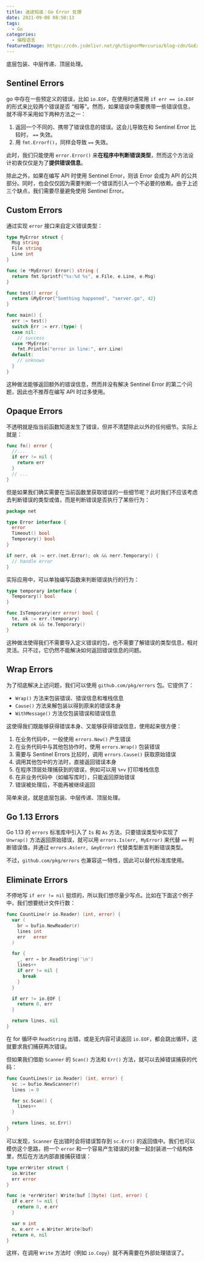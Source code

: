 ```yaml
---
title: 迷途知返：Go Error 处理
date: 2021-09-08 08:50:13
tags:
  - Go
categories:
  - 编程语言
featuredImage: https://cdn.jsdelivr.net/gh/SignorMercurio/blog-cdn/GoError/0.png
---
```


底层包装、中层传递、顶层处理。

<!--more-->

## Sentinel Errors

go 中存在一些预定义的错误，比如 `io.EOF`，在使用时通常用 `if err == io.EOF` 的形式来比较两个错误是否 “相等”。然而，如果错误中需要携带一些错误信息，就不得不采用如下两种方法之一：

1. 返回一个不同的、携带了错误信息的错误。这会儿导致在和 Sentinel Error 比较时， `==` 失效。
2. 用 `fmt.Errorf()`，同样会导致 `==` 失效。

此时，我们只能使用 `error.Error()` 来**在程序中判断错误类型**，然而这个方法设计初衷仅仅是为了**提供错误信息**。

除此之外，如果在编写 API 时使用 Sentinel Error，则该 Error 会成为 API 的公共部分。同时，也会仅仅因为需要判断一个错误而引入一个不必要的依赖。由于上述三个缺点，我们需要尽量避免使用 Sentinel Error。

## Custom Errors

通过实现 `error` 接口来自定义错误类型：

```go
type MyError struct {
  Msg string
  File string
  Line int
}

func (e *MyError) Error() string {
  return fmt.Sprintf("%s:%d %s", e.File, e.Line, e.Msg)
}

func test() error {
  return &MyError{"Somthing happened", "server.go", 42}
}

func main() {
  err := test()
  switch Err := err.(type) {
  case nil:
    // success
  case *MyError:
    fmt.Println("error in line:", err.Line)
  default:
    // unknown
  }
}
```

这种做法能够返回额外的错误信息，然而并没有解决 Sentinel Error 的第二个问题，因此也不推荐在编写 API 时过多使用。

## Opaque Errors

不透明就是指当前函数知道发生了错误，但并不清楚除此以外的任何细节。实际上就是：

```go
func fn() error {
  //...
  if err != nil {
    return err
  }
  // ...
}
```

但是如果我们确实需要在当前函数里获取错误的一些细节呢？此时我们不应该考虑去判断错误的类型或值，而是判断错误是否执行了某些行为：

```go
package net

type Error interface {
  error
  Timeout() bool
  Temporary() bool
}
```

```go
if nerr, ok := err.(net.Error); ok && nerr.Temporary() {
  // handle error
}
```

实际应用中，可以单独编写函数来判断错误执行的行为：

```go
type temporary interface {
  Temporary() bool
}

func IsTemporary(err error) bool {
  te, ok := err.(temporary)
  return ok && te.Temporary()
}
```

这种做法使得我们不需要导入定义错误的包，也不需要了解错误的类型信息，相对灵活。只不过，它仍然不能解决如何返回错误信息的问题。

## Wrap Errors

为了彻底解决上述问题，我们可以使用 `github.com/pkg/errors` 包。它提供了：

- `Wrap()` 方法来包装错误、错误信息和堆栈信息
- `Cause()` 方法来解包装以得到原来的错误本身
- `WithMessage()` 方法仅包装错误和错误信息

这使得我们既能够获得错误本身、又能够获得错误信息，使用起来很方便：

1. 在业务代码中，一般使用 `errors.New()` 产生错误
2. 在业务代码中与其他包协作时，使用 `errors.Wrap()` 包装错误
3. 需要与 Sentinel Errors 比较时，调用 `errors.Cause()` 获取原始错误
4. 调用其他包中的方法时，直接返回错误本身
5. 在程序顶层处理捕获到的错误，例如可以用 `%+v` 打印堆栈信息
6. 在非业务代码中（如编写库时），只能返回原始错误
7. 错误被处理后，不能再被继续返回

简单来说，就是底层包装、中层传递、顶层处理。

## Go 1.13 Errors

Go 1.13 的 `errors` 标准库中引入了 `Is` 和 `As` 方法，只要错误类型中实现了 `Unwrap()` 方法返回原始错误，就可以用 `errors.Is(err, MyError)` 来代替 `==` 判断错误值，并通过 `errors.As(err, &myError)` 代替类型断言判断错误类型。

不过，`github.com/pkg/errors` 也兼容这一特性，因此可以替代标准库使用。

## Eliminate Errors

不停地写 `if err != nil` 挺烦的，所以我们想尽量少写点。比如在下面这个例子中，我们想要统计文件行数：

```go 
func CountLine(r io.Reader) (int, error) {
  var (
    br = bufio.NewReader(r)
    lines int
    err   error
  )

  for {
    _, err = br.ReadString('\n')
    lines++
    if err != nil {
      break
    }
  }

  if err != io.EOF {
    return 0, err
  }

  return lines, nil
}
```

在 for 循环中 `ReadString` 出错，或是无内容可读返回 `io.EOF`，都会跳出循环，这就要求我们捕获两次错误。

但如果我们借助 `Scanner` 的 `Scan()` 方法和 `Err()` 方法，就可以去掉错误捕获的代码：

```go
func CountLines(r io.Reader) (int, error) {
  sc := bufio.NewScanner(r)
  lines := 0

  for sc.Scan() {
    lines++
  }

  return lines, sc.Err()
}
```

可以发现，`Scanner` 在出错时会将错误暂存到 `sc.Err()` 的返回值中。我们也可以模仿这个思路，把一个 `error` 和一个容易产生错误的对象一起封装进一个结构体里，然后在方法内部直接捕获错误：

```go
type errWriter struct {
  io.Writer
  err error
}

func (e *errWriter) Write(buf []byte) (int, error) {
  if e.err != nil {
    return 0, e.err
  }

  var n int
  n, e.err = e.Writer.Write(buf)
  return n, nil
}
```

这样，在调用 `Write` 方法时（例如 `io.Copy`）就不再需要在外部处理错误了。
